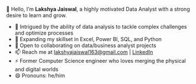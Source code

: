👋 Hello, I’m **Lakshya Jaiswal**, a highly motivated Data Analyst with a strong desire to learn and grow.  

- 👀 Intrigued by the ability of data analysis to tackle complex challenges and optimize processes  
- 🌱 Expanding my skillset in Excel, Power BI, SQL, and Python  
- 💞️ Open to collaborating on data/business analyst projects  
- 📫 Reach me at lakshyajaiswal163@gmail.com | [LinkedIn](https://www.linkedin.com/in/lakshya-jaiswal/)  
- ⚡ Former   Computer Science engineer who loves merging the physical and digital worlds  
- 😄 Pronouns: he/him

<!--
**lakshyajais1/lakshyajais1** is a ✨ _special_ ✨ repository because its `README.md` (this file) appears on your GitHub profile.

Here are some ideas to get you started:

- 🔭 I’m currently working on ...
- 🌱 I’m currently learning ...
- 👯 I’m looking to collaborate on ...
- 🤔 I’m looking for help with ...
- 💬 Ask me about ...
- 📫 How to reach me: ...
- 😄 Pronouns: ...
- ⚡ Fun fact: ...
-->
